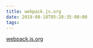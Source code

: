 ```yaml
---
title: webpack.js.org
date: 2019-08-18T05:28:35-00:00
tags:
---
```


[webpack.js.org](https://webpack.js.org/)
